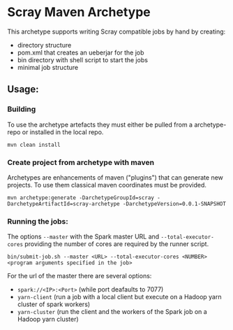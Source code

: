 # Scray Maven Archetype

This archetype supports writing Scray compatible jobs by hand by creating:
- directory structure
- pom.xml that creates an ueberjar for the job
- bin directory with shell script to start the jobs
- minimal job structure

## Usage:

### Building

To use the archetype artefacts they must either be pulled from a archetype-repo or installed in the local repo.

    mvn clean install

### Create project from archetype with maven
Archetypes are enhancements of maven ("plugins") that can generate new projects. To use them classical maven coordinates must be provided.

    mvn archetype:generate -DarchetypeGroupId=scray -DarchetypeArtifactId=scray-archetype -DarchetypeVersion=0.0.1-SNAPSHOT

### Running the jobs:

The options <code>--master</code> with the Spark master URL and <code>--total-executor-cores</code> providing the number of cores are required by the runner script.

    bin/submit-job.sh --master <URL> --total-executor-cores <NUMBER> <program arguments specified in the job>

For the url of the master there are several options:
- <code>spark://&lt;IP&gt;:&lt;Port&gt;</code> (while port deafaults to 7077)
- <code>yarn-client</code> (run a job with a local client but execute on a Hadoop yarn cluster of spark workers)
- <code>yarn-cluster</code> (run the client and the workers of the Spark job on a Hadoop yarn cluster)
